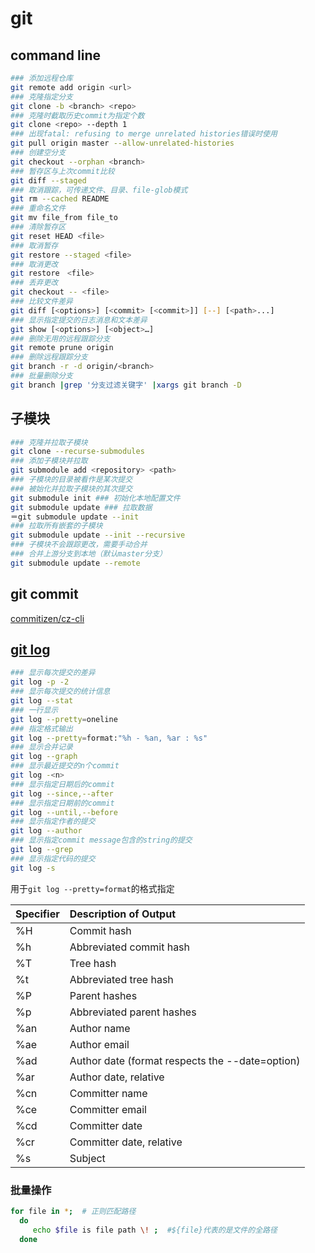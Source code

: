 # git

## command line

```bash
### 添加远程仓库
git remote add origin <url>
### 克隆指定分支
git clone -b <branch> <repo>
### 克隆时截取历史commit为指定个数
git clone <repo> --depth 1
### 出现fatal: refusing to merge unrelated histories错误时使用
git pull origin master --allow-unrelated-histories
### 创建空分支
git checkout --orphan <branch>
### 暂存区与上次commit比较
git diff --staged
### 取消跟踪，可传递文件、目录、file-glob模式
git rm --cached README
### 重命名文件
git mv file_from file_to
### 清除暂存区
git reset HEAD <file>
### 取消暂存
git restore --staged <file>
### 取消更改
git restore　<file>
### 丢弃更改
git checkout -- <file>
### 比较文件差异
git diff [<options>] [<commit> [<commit>]] [--] [<path>...]
### 显示指定提交的日志消息和文本差异
git show [<options>] [<object>…]
### 删除无用的远程跟踪分支
git remote prune origin
### 删除远程跟踪分支
git branch -r -d origin/<branch>
### 批量删除分支
git branch |grep '分支过滤关键字' |xargs git branch -D
```

## 子模块

```bash
### 克隆并拉取子模块
git clone --recurse-submodules
### 添加子模块并拉取 
git submodule add <repository> <path>
### 子模块的目录被看作是某次提交
### 被始化并拉取子模块的其次提交
git submodule init ### 初始化本地配置文件
git submodule update ### 拉取数据
＝git submodule update --init
### 拉取所有嵌套的子模块
git submodule update --init --recursive
### 子模块不会跟踪更改，需要手动合并
### 合并上游分支到本地（默认master分支）
git submodule update --remote
```



## git commit

[commitizen/cz-cli](https://github.com/commitizen/cz-cli)

## [git log](https://git-scm.com/book/en/v2/Git-Basics-Viewing-the-Commit-History)

```bash
### 显示每次提交的差异
git log -p -2
### 显示每次提交的统计信息
git log --stat
### 一行显示
git log --pretty=oneline
### 指定格式输出
git log --pretty=format:"%h - %an, %ar : %s"
### 显示合并记录
git log --graph
### 显示最近提交的n个commit
git log -<n>
### 显示指定日期后的commit
git log --since,--after
### 显示指定日期前的commit
git log --until,--before
### 显示指定作者的提交
git log --author
### 显示指定commit message包含的string的提交
git log --grep
### 显示指定代码的提交
git log -s
```

 用于`git log --pretty=format`的格式指定

| Specifier | Description of Output |
| :--- | :--- |
| %H | Commit hash |
| %h | Abbreviated commit hash |
| %T | Tree hash |
| %t | Abbreviated tree hash |
| %P | Parent hashes |
| %p | Abbreviated parent hashes |
| %an | Author name |
| %ae | Author email |
| %ad | Author date \(format respects the --date=option\) |
| %ar | Author date, relative |
| %cn | Committer name |
| %ce | Committer email |
| %cd | Committer date |
| %cr | Committer date, relative |
| %s | Subject |

### 批量操作
```bash
for file in *;  # 正则匹配路径
  do  
     echo $file is file path \! ;  #${file}代表的是文件的全路径
  done
```